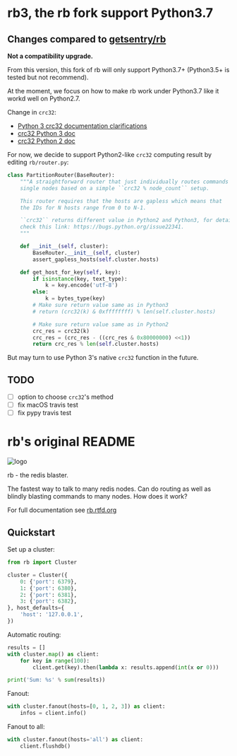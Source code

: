# rb3, the rb fork support Python3.7

## Changes compared to [getsentry/rb](https://github.com/getsentry/rb)

**Not a compatibility upgrade.**

From this version, this fork of rb will only support Python3.7+ (Python3.5+ is tested but not recommend).

At the moment, we focus on how to make rb work under Python3.7 like it workd well on Python2.7.

Change in `crc32`:

- [Python 3 crc32 documentation clarifications](https://bugs.python.org/issue22341)
- [crc32 Python 3 doc](https://docs.python.org/3/library/binascii.html)
- [crc32 Python 2 doc](https://docs.python.org/2/library/binascii.html)

For now, we decide to support Python2-like `crc32` computing result by editing `rb/router.py`:

```python
class PartitionRouter(BaseRouter):
    """A straightforward router that just individually routes commands to
    single nodes based on a simple ``crc32 % node_count`` setup.

    This router requires that the hosts are gapless which means that
    the IDs for N hosts range from 0 to N-1.

    ``crc32`` returns different value in Python2 and Python3, for details
    check this link: https://bugs.python.org/issue22341.
    """

    def __init__(self, cluster):
        BaseRouter.__init__(self, cluster)
        assert_gapless_hosts(self.cluster.hosts)

    def get_host_for_key(self, key):
        if isinstance(key, text_type):
            k = key.encode('utf-8')
        else:
            k = bytes_type(key)
        # Make sure return value same as in Python3
        # return (crc32(k) & 0xffffffff) % len(self.cluster.hosts)

        # Make sure return value same as in Python2
        crc_res = crc32(k)
        crc_res = (crc_res - ((crc_res & 0x80000000) <<1))
        return crc_res % len(self.cluster.hosts)
```

But may turn to use Python 3's native `crc32` function in the future.

## TODO

- [ ] option to choose `crc32`'s method
- [ ] fix macOS travis test
- [ ] fix pypy travis test

# rb's original README

![logo](https://github.com/getsentry/rb/blob/master/docs/_static/rb.png?raw=true)

rb - the redis blaster.

The fastest way to talk to many redis nodes.  Can do routing as well as
blindly blasting commands to many nodes.  How does it work?

For full documentation see [rb.rtfd.org](http://rb.rtfd.org/)

## Quickstart

Set up a cluster:

```python
from rb import Cluster

cluster = Cluster({
    0: {'port': 6379},
    1: {'port': 6380},
    2: {'port': 6381},
    3: {'port': 6382},
}, host_defaults={
    'host': '127.0.0.1',
})
```

Automatic routing:

```python
results = []
with cluster.map() as client:
    for key in range(100):
        client.get(key).then(lambda x: results.append(int(x or 0)))

print('Sum: %s' % sum(results))
```

Fanout:

```python
with cluster.fanout(hosts=[0, 1, 2, 3]) as client:
    infos = client.info()
```

Fanout to all:

```python
with cluster.fanout(hosts='all') as client:
    client.flushdb()
```
